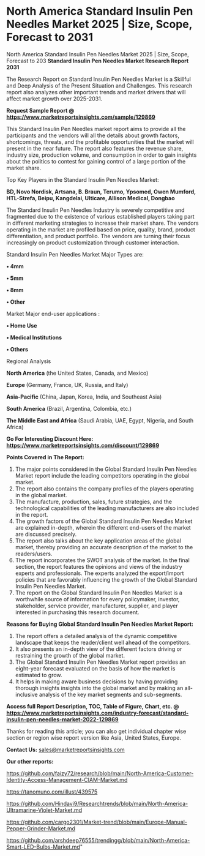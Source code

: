 # North America Standard Insulin Pen Needles Market 2025 | Size, Scope, Forecast to 2031
North America Standard Insulin Pen Needles Market 2025 | Size, Scope, Forecast to 203
<strong>Standard Insulin Pen Needles Market Research Report 2031</strong>

The Research Report on Standard Insulin Pen Needles Market is a Skillful and Deep Analysis of the Present Situation and Challenges. This research report also analyzes other important trends and market drivers that will affect market growth over 2025-2031.

<strong>Request Sample Report @ <a href=https://www.marketreportsinsights.com/sample/129869>https://www.marketreportsinsights.com/sample/129869</a></strong>

This Standard Insulin Pen Needles market report aims to provide all the participants and the vendors will all the details about growth factors, shortcomings, threats, and the profitable opportunities that the market will present in the near future. The report also features the revenue share, industry size, production volume, and consumption in order to gain insights about the politics to contest for gaining control of a large portion of the market share.

Top Key Players in the Standard Insulin Pen Needles Market:

<strong>BD, Novo Nordisk, Artsana, B. Braun, Terumo, Ypsomed, Owen Mumford, HTL-Strefa, Beipu, Kangdelai, Ulticare, Allison Medical, Dongbao</strong>

The Standard Insulin Pen Needles Industry is severely competitive and fragmented due to the existence of various established players taking part in different marketing strategies to increase their market share. The vendors operating in the market are profiled based on price, quality, brand, product differentiation, and product portfolio. The vendors are turning their focus increasingly on product customization through customer interaction.

Standard Insulin Pen Needles Market Major Types are:

<strong>• 4mm

• 5mm

• 8mm

• Other</strong>

Market Major end-user applications :

<strong>• Home Use

• Medical Institutions

• Others</strong>

Regional Analysis

</u><strong><b>North America</b></strong> (the United States, Canada, and Mexico)

<strong><b>Europe </b></strong>(Germany, France, UK, Russia, and Italy)

<strong><b>Asia-Pacific</b></strong> (China, Japan, Korea, India, and Southeast Asia)

<strong><b>South America</b></strong> (Brazil, Argentina, Colombia, etc.)

<strong><b>The Middle East and Africa</b></strong> (Saudi Arabia, UAE, Egypt, Nigeria, and South Africa)

<strong>Go For Interesting Discount Here: <a href=https://www.marketreportsinsights.com/discount/129869>https://www.marketreportsinsights.com/discount/129869</a></strong>

<strong>Points Covered in The Report:</strong>
<ol>
  <li>The major points considered in the Global Standard Insulin Pen Needles Market report include the leading competitors operating in the global market.</li>
  <li>The report also contains the company profiles of the players operating in the global market.</li>
  <li>The manufacture, production, sales, future strategies, and the technological capabilities of the leading manufacturers are also included in the report.</li>
  <li>The growth factors of the Global Standard Insulin Pen Needles Market are explained in-depth, wherein the different end-users of the market are discussed precisely.</li>
  <li>The report also talks about the key application areas of the global market, thereby providing an accurate description of the market to the readers/users.</li>
  <li>The report incorporates the SWOT analysis of the market. In the final section, the report features the opinions and views of the industry experts and professionals. The experts analyzed the export/import policies that are favorably influencing the growth of the Global Standard Insulin Pen Needles Market.</li>
  <li>The report on the Global Standard Insulin Pen Needles Market is a worthwhile source of information for every policymaker, investor, stakeholder, service provider, manufacturer, supplier, and player interested in purchasing this research document.</li>
</ol>
<strong>Reasons for Buying Global Standard Insulin Pen Needles Market Report:</strong>

<ol>
  <li>The report offers a detailed analysis of the dynamic competitive landscape that keeps the reader/client well ahead of the competitors.</li>
  <li>It also presents an in-depth view of the different factors driving or restraining the growth of the global market.</li>
  <li>The Global Standard Insulin Pen Needles Market report provides an eight-year forecast evaluated on the basis of how the market is estimated to grow.</li>
  <li>It helps in making aware business decisions by having providing thorough insights insights into the global market and by making an all-inclusive analysis of the key market segments and sub-segments.</li>
</ol>
<strong>Access full Report Description, TOC, Table of Figure, Chart, etc. @ <a href=https://www.marketreportsinsights.com/industry-forecast/standard-insulin-pen-needles-market-2022-129869>https://www.marketreportsinsights.com/industry-forecast/standard-insulin-pen-needles-market-2022-129869</a></strong>


Thanks for reading this article; you can also get individual chapter wise section or region wise report version like Asia, United States, Europe.

<strong>Contact Us:</strong>
sales@marketreportsinsights.com

<strong>Our other reports:</strong>

<a href=https://github.com/faizy72/research/blob/main/North-America-Customer-Identity-Access-Management-CIAM-Market.md>https://github.com/faizy72/research/blob/main/North-America-Customer-Identity-Access-Management-CIAM-Market.md</a>

<a href=https://tanomuno.com/illust/439575>https://tanomuno.com/illust/439575</a>

<a href=https://github.com/Hindavi9/Researchtrends/blob/main/North-America-Ultramarine-Violet-Market.md>https://github.com/Hindavi9/Researchtrends/blob/main/North-America-Ultramarine-Violet-Market.md</a>

<a href=https://github.com/cargo2301/Market-trend/blob/main/Europe-Manual-Pepper-Grinder-Market.md>https://github.com/cargo2301/Market-trend/blob/main/Europe-Manual-Pepper-Grinder-Market.md</a>

<a href=https://github.com/arshdeep76555/trendingg/blob/main/North-America-Smart-LED-Bulbs-Market.md>https://github.com/arshdeep76555/trendingg/blob/main/North-America-Smart-LED-Bulbs-Market.md</a>"
